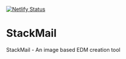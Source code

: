 [![Netlify Status](https://api.netlify.com/api/v1/badges/f060cba5-9a95-4abd-9356-0e5928834806/deploy-status)](https://app.netlify.com/sites/vigilant-meninsky-2fc9ae/deploys)

# StackMail

StackMail - An image based EDM creation tool
